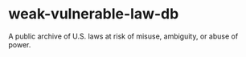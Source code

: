 # weak-vulnerable-law-db
A public archive of U.S. laws at risk of misuse, ambiguity, or abuse of power.
